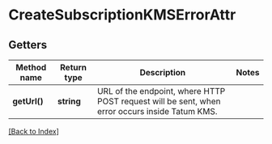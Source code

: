 # CreateSubscriptionKMSErrorAttr

## Getters

Method name | Return type | Description | Notes
------------ | ------------- | ------------- | -------------
**getUrl()** | **string** | URL of the endpoint, where HTTP POST request will be sent, when error occurs inside Tatum KMS. |

[[Back to Index]](../index.md)
